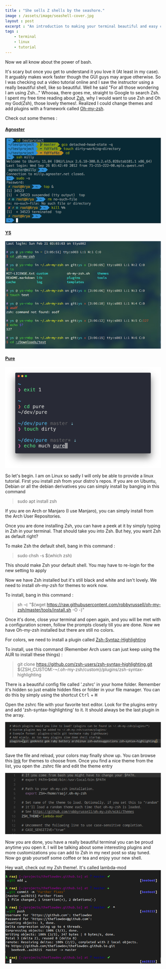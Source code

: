 ```yaml
---
title : "She sells Z shells by the seashore."
image : /assets/image/seashell-cover.jpg
layout : post
excerpt : "An introduction to making your terminal beautiful and easy cos well, we use the terminal a lot"
tags : 
    - terminal
    - linux 
    - tutorial
---
```

Now we all know about the power of bash. 

It's scary but once you get to understand it you love it (At least in my case). It arguably makes work faster though the GUI guys may argue otherwise. So I was checking out a video tutorial online and I saw the instructor using a really beautiful shell, like so beautiful. Well he said "For all those wondering I am using Zsh..."
Whooaa, there goes me, straight to Google to search Zsh. I spent my free time reading about [Zsh](https://en.wikipedia.org/wiki/Z_shell), why I would want to use Zsh and Oh my God(Zsh), those lovely themes!. Realized I could change themes and add plugins with a framework called [Oh-my-zsh](https://ohmyz.sh/). 

Check out some themes : 

#### [Agnoster](https://github.com/agnoster/agnoster-zsh-theme)
![Agnoster](/assets/image/agnoster-zsh.png)

#### [YS](http://blog.ysmood.org/my-ys-terminal-theme/)
![YS](/assets/image/ys-zsh.png)

#### [Pure](https://github.com/sindresorhus/pure)
![Pure](/assets/image/pure-zsh.png)

So let's begin. I am on Linux so sadly I will only be able to provide a linux tutorial.
First you install zsh from your distro's repos. If you are on Ubuntu, Debian or all the debian derivatives you can simply install by banging in this command

> sudo apt install zsh

If you are on Arch or Manjaro (I use Manjaro), you can simply install from the Arch User Repositories.

Once you are done installing Zsh, you can have a peek at it by simply typing in Zsh in your terminal. That should take you into Zsh. But hey, you want Zsh as default right? 

To make Zsh the default shell, bang in this command : 

>sudo chsh -s $(which zsh)

This should make Zsh your default shell. You may have to re-login for the new setting to apply

Now we have Zsh installed but it's still black and white and isn't lovely. We need to install oh-my-zsh for themes to work now.

To install, bang in this command : 

>sh -c "$(wget https://raw.githubusercontent.com/robbyrussell/oh-my-zsh/master/tools/install.sh -O -)"

Once it's done, close your terminal and open again, and you will be met with a configuration screen, follow the prompts closely till you are done. Now we have Oh-my-zsh installed but there are still no colors.

For colors, we need to install a plugin called [Zsh-Syntaz-Highlighting](https://github.com/zsh-users/zsh-syntax-highlighting/)

To install, use this command (Remember Arch users can just keep using the AUR to install these things) : 

> git clone https://github.com/zsh-users/zsh-syntax-highlighting.git ${ZSH_CUSTOM:-~/.oh-my-zsh/custom}/plugins/zsh-syntax-highlighting

There is a beautiful config file called '.zshrc' in your home folder. Remember it's hidden so just enable hidden files or folder in your file manager. You can do this by simply using the shortcut <kbd>Ctrl</kbd> + <kbd>H</kbd>

Open the zshrc file with your favorite text editor. Look for the plugins entry and add 'zsh-syntax-highlighting' to it. It should always be the last plugin in the array.

![zsh-syntax-highlighting](/assets/image/zshrc-plugins.png)

Save the file and reload, your colors may finally show up. 
You can browse this [link](https://github.com/robbyrussell/oh-my-zsh/wiki/themes) for themes to choose from. Once you find a nice theme from the list, you open the .zshrc file and edit the theme entry

![zshrc](/assets/image/zshrc.png)

Now you are done, you have a really beautiful terminal you can be proud anytime you open it. I will be talking about some interesting plugins and more customizations you can add to Zsh in my next post so stay tuned. Now go grab yourself some coffee or tea and enjoy your new shell.

Hey wait, check out my Zsh theme!. It's called lambda-mod
![zsh-hero](/assets/image/zsh-hero.png)
 





